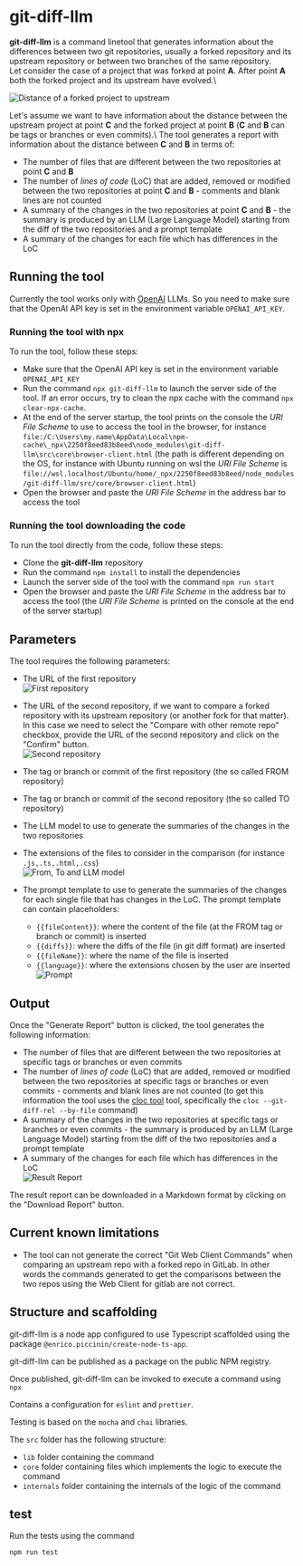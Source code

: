# git-diff-llm
**git-diff-llm** is a command linetool that generates information about the differences between two git repositories, usually a forked repository and its upstream repository or between two branches of the same repository.\
Let consider the case of a project that was forked at point **A**. After point **A** both the forked project and its upstream have evolved.\

![Distance of a forked project to upstream](./resources/images/distance-between-fork-and-upstream.png "Distance of a forked project to upstream]")

Let's assume we want to have information about the distance between the upstream project at point **C** and the forked project at point **B** (**C** and **B** can be tags or branches or even commits).\ 
The tool generates a report with information about the distance between **C** and **B** in terms of:
- The number of files that are different between the two repositories at point **C** and **B**
- The number of *lines of code* (LoC) that are added, removed or modified between the two repositories at point **C** and **B** - comments and blank lines are not counted
- A summary of the changes in the two repositories at point **C** and **B** - the summary is produced by an LLM (Large Language Model) starting from the diff of the two repositories and a prompt template
- A summary of the changes for each file which has differences in the LoC

## Running the tool
Currently the tool works only with [OpenAI](https://openai.com/) LLMs. So you need to make sure that the OpenAI API key is set in the environment variable `OPENAI_API_KEY`.

### Running the tool with npx
To run the tool, follow these steps:
- Make sure that the OpenAI API key is set in the environment variable `OPENAI_API_KEY`
- Run the command `npx git-diff-llm` to launch the server side of the tool. If an error occurs, try to clean the npx cache with the command `npx clear-npx-cache`.
- At the end of the server startup, the tool prints on the console the *URI File Scheme* to use to access the tool in the browser, for instance `file:/C:\Users\my.name\AppData\Local\npm-cache\_npx\2250f8eed83b8eed\node_modules\git-diff-llm\src\core\browser-client.html` (the path is different depending on the OS, for instance with Ubuntu running on wsl the *URI File Scheme* is `file://wsl.localhost/Ubuntu/home/_npx/2250f8eed83b8eed/node_modules/git-diff-llm/src/core/browser-client.html`)
- Open the browser and paste the *URI File Scheme* in the address bar to access the tool

### Running the tool downloading the code
To run the tool directly from the code, follow these steps:
- Clone the **git-diff-llm** repository 
- Run the command `npm install` to install the dependencies
- Launch the server side of the tool with the command `npm run start`
- Open the browser and paste the *URI File Scheme* in the address bar to access the tool (the *URI File Scheme* is printed on the console at the end of the server startup)

## Parameters
The tool requires the following parameters:
- The URL of the first repository\
![First repository](./resources/images/repo-1.png "First repository")

- The URL of the second repository, if we want to compare a forked repository with its upstream repository (or another fork for that matter). In this case we need to select the "Compare with other remote repo" checkbox, provide the URL of the second repository and click on the "Confirm" button.
\
![Second repository](./resources/images/compare-with-fork.png "Second repository")
- The tag or branch or commit of the first repository (the so called FROM repository)
- The tag or branch or commit of the second repository (the so called TO repository)
- The LLM model to use to generate the summaries of the changes in the two repositories
- The extensions of the files to consider in the comparison (for instance `.js,.ts,.html,.css`)
\
![From, To and LLM model](./resources/images/from-to-llm-extensions-params.png "From, To and LLM model")
- The prompt template to use to generate the summaries of the changes for each single file that has changes in the LoC. The prompt template can contain placeholders:
    - `{{fileContent}}`: where the content of the file (at the FROM tag or branch or commit) is inserted
    - `{{diffs}}`: where the diffs of the file (in git diff format) are inserted
    - `{{fileName}}`: where the name of the file is inserted
    - `{{language}}`: where the extensions chosen by the user are inserted
\
![Prompt](./resources/images/prompt-and-launch-button.png "Prompt")

## Output
Once the "Generate Report" button is clicked, the tool generates the following information:
- The number of files that are different between the two repositories at specific tags or branches or even commits
- The number of *lines of code* (LoC) that are added, removed or modified between the two repositories at specific tags or branches or even commits - comments and blank lines are not counted (to get this information the tool uses the [cloc tool](https://github.com/AlDanial/cloc/tree/master) tool, specifically the `cloc --git-diff-rel --by-file` command)
- A summary of the changes in the two repositories at specific tags or branches or even commits - the summary is produced by an LLM (Large Language Model) starting from the diff of the two repositories and a prompt template
- A summary of the changes for each file which has differences in the LoC
\
![Result Report](./resources/images/result-report.png "Result Report")

The result report can be downloaded in a Markdown format by clicking on the "Download Report" button.


## Current known limitations
- The tool can not generate the correct "Git Web Client Commands"  when comparing an upstream repo with a forked repo in GitLab. In other words the commands generated to get the comparisons between the two repos using the Web Client for gitlab are not correct.


## Structure and scaffolding
git-diff-llm is a node app configured to use Typescript scaffolded using the package `@enrico.piccinin/create-node-ts-app`.

git-diff-llm can be published as a package on the public NPM registry.

Once published, git-diff-llm can be invoked to execute a command using `npx`

Contains a configuration for `eslint` and `prettier`.

Testing is based on the `mocha` and `chai` libraries.

The `src` folder has the following structure:

-   `lib` folder containing the command
-   `core` folder containing files which implements the logic to execute the command
-   `internals` folder containing the internals of the logic of the command


## test

Run the tests using the command

`npm run test`


